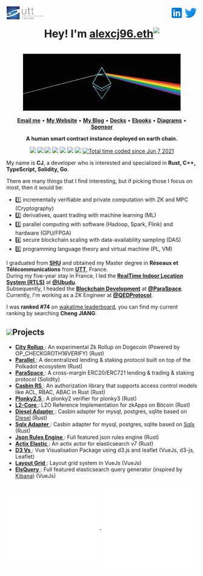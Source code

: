 <a href="https://www.utt.fr" rel="nofollow"> <img align="left"
            src="utt_logo.png"
            alt="UTT" height="36px" style="max-width: 100%;"> </a>
<a href="https://twitter.com/0xJ_C" rel="nofollow"> <img align="right"
            src="twitter_logo.svg"
            alt="Twitter" height="36px" style="max-width: 100%;"> </a>
<a href="https://www.linkedin.com/in/alexcj96/" rel="nofollow"> <img align="right"
            src="linkedin_logo.svg"
            alt="LinkedIn" height="36px" style="max-width: 100%;"> </a>
<br>

<h1 align="center">
  Hey! I'm <a href="https://etherscan.io/address/0x2f2d07d60ea7330dd2314f4413ccbb2dc25276ef">alexcj96.eth</a><img align="top" src="https://media.giphy.com/media/vAi1XUShhkPpx9bEP4/giphy.gif" width="45">
</h1>
<br>

<div align="center">
<img height="150"  src="ethereum.png" alt="Ethereum" />
</div>

<p align="center">
<b><a href="mailto:alex_cj96@foxmail.com">Email me</a></b>
•
<b><a href="https://www.alexcj96.com">My Website</a></b>
•
<b><a href="https://blog.alexcj96.com">My Blog</a></b>
•
<b><a href="https://speakerdeck.com/alexcj96">Decks</a></b>
•
<b><a href="https://static.alexcj96.com/Ebook/ebooks/">Ebooks</a></b>
•
<b><a href="https://static.alexcj96.com/Nutstore/Diagrams/Exported/">Diagrams</a></b>
•
<b><a href="https://etherscan.io/address/0x2f2d07d60ea7330DD2314f4413CCbB2dC25276EF">Sponsor</a></b>
</p>

<p align="center"><b>A human smart contract instance deployed on earth chain.</b></p>

<p align="center">
<img src="https://img.shields.io/badge/rust-%23000000.svg?&style=for-the-badge&logo=rust&logoColor=white"/>
<img src="https://img.shields.io/badge/go-%2300ADD8.svg?&style=for-the-badge&logo=go&logoColor=white" />
<img src="https://img.shields.io/badge/solidity%20-808080.svg?&style=for-the-badge&logo=solidity&logoColor=white"/>
<img src="https://img.shields.io/badge/typescript%20-%23007ACC.svg?&style=for-the-badge&logo=typescript&logoColor=white"/>
<img src ="https://img.shields.io/badge/c++-%2300599C.svg?style=for-the-badge&logo=c%2B%2B&logoColor=white">
<img src ="https://img.shields.io/badge/c-%2300599C.svg?style=for-the-badge&logo=c&logoColor=white">
<img src="https://img.shields.io/badge/neovim-%2357A143.svg?&style=for-the-badge&logo=neovim&logoColor=white"/>
<a href="https://wakatime.com/@4963aeb7-d71c-41c5-95fb-d9f02cc0b4fd"><img src="https://wakatime.com/badge/user/4963aeb7-d71c-41c5-95fb-d9f02cc0b4fd.svg?style=for-the-badge" alt="Total time coded since Jun 7 2021" /></a>
</p>

My name is **CJ**, a developer who is interested and specialized in **Rust, C++, TypeScript, Solidity, Go**.

There are many things that I find interesting, but if picking those I focus on most, then it would be:

- 1️⃣ incrementally verifiable and private computation with ZK and MPC (Cryptography)
- 2️⃣ derivatives, quant trading with machine learning (ML)
- 3️⃣ parallel computing with software (Hadoop, Spark, Flink) and hardware (GPU/FPGA)
- 4️⃣ secure blockchain scaling with data-availability sampling (DAS)
- 5️⃣ programming language theory and virtual machine (PL, VM)

I graduated from [**SHU**](https://www.shu.edu.cn/) and obtained my Master degree in **Réseaux et Télécommunications** from [**UTT**](https://www.utt.fr/), France.  
During my five-year stay in France, I led the [**RealTime Indoor Location System (RTLS)**](https://www.youtube.com/watch?v=kRT2EEE89ws) at [**@Ubudu**](https://twitter.com/ubudu).  
Subsequently, I headed the [**Blockchain Development**](https://www.youtube.com/watch?v=SENg0Sx2C40) at [**@ParaSpace**](https://twitter.com/ParaSpace_NFT).  
Currently, I'm working as a ZK Engineer at [**@QEDProtocol**](https://twitter.com/QEDProtocol).

I was **ranked #74** on [wakatime leaderboard](https://wakatime.com/leaders), you can find my current ranking by searching **Cheng JIANG**.

## <img src="https://github.com/timoth-y/timoth-y/blob/master/assets/coding.gif?raw=true" width="40">Projects

- [ **City Rollup** ](https://github.com/QEDProtocol/city-rollup) : An experimental Zk Rollup on Dogecoin (Powered by OP_CHECKGROTH16VERIFY) (Rust)
- [ **Parallel** ](https://github.com/parallel-finance/parallel) : A decentralized lending & staking protocol built on top of the Polkadot ecosystem (Rust)
- [ **ParaSpace** ](https://github.com/para-space/paraspace-core) : A cross-margin ERC20/ERC721 lending & trading & staking protocol (Solidity)
- [ **Casbin RS** ](https://github.com/casbin/casbin-rs) : An authorization library that supports access control models like ACL, RBAC, ABAC in Rust (Rust)
- [ **Plonky2.5** ](https://github.com/QEDProtocol/plonky2.5) : A plonky2 verifier for plonky3 (Rust)
- [ **L2-Core** ](https://github.com/L2Ordinals/l2o-core) : L2O Reference Implementation for zkApps on Bitcoin (Rust) 
- [ **Diesel Adapter** ](https://github.com/casbin-rs/diesel-adapter) : Casbin adapter for mysql, postgres, sqlite based on [Diesel](https://github.com/diesel-rs/diesel) (Rust)
- [ **Sqlx Adapter** ](https://github.com/casbin-rs/sqlx-adapter) : Casbin adapter for mysql, postgres, sqlite based on [Sqlx](https://github.com/launchbadge/sqlx) (Rust)
- [ **Json Rules Engine** ](https://github.com/GopherJ/json-rules-engine-rs) : Full featured json rules engine (Rust)
- [ **Actix Elastic** ](https://github.com/GopherJ/actix-elastic) : An actix actor for elasticsearch v7 (Rust)
- [ **D3 Vs** ](https://github.com/GopherJ/Vs) : Vue Visualisation Package using d3.js and leaflet (VueJs, d3-js, Leaflet)
- [ **Layout Grid** ](https://github.com/GopherJ/LayoutGrid) : Layout grid system in VueJs (VueJs)
- [ **ElsQuery** ](https://github.com/GopherJ/ElsQuery) : Full featured elasticsearch query generator (inspired by [Kibana](https://www.elastic.co/kibana/)) (VueJs)

<a href="https://wakatime.com/@gopherj">
  <img alt="Contributions Metrics"  align="center" width="49%" src="./metrics.plugin.notable.svg"/>
</a>
<a href="https://wakatime.com/@gopherj">
  <img alt="Activity Metrics" align="center" width="49%" src="./metrics.plugin.activity.svg"/>
</a>
